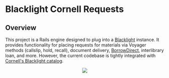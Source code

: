 # Blacklight Cornell Requests

## Overview
This project is a Rails engine designed to plug into a [Blacklight](http://projectblacklight.org) instance. It provides functionality for placing requests for materials via Voyager methods (callslip, hold, recall), document delivery, [BorrowDirect](http://www.borrowdirect.org/), interlibrary loan, and more. However, the current codebase is tightly integrated with [Cornell's Blacklight catalog](https://newcatalog.library.cornell.edu).

<p style="text-align: center"><a href="https://zenhub.com"><img src="https://raw.githubusercontent.com/ZenHubIO/support/master/zenhub-badge.png"></a></p>